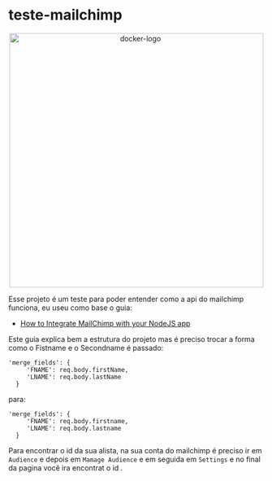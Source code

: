 # teste-mailchimp

<p align=center>
  <img width="500" src="https://www.vrsys.com.br/images/vrsys/blog-new/como-utilizar-o-mailchimp-para-e-mail-marketing-guia-basico-imagem-mailchimp.jpg" alt="docker-logo">
</p>


 Esse projeto é um teste para poder entender como a api do mailchimp funciona, eu useu como base o guia:
 - [How to Integrate MailChimp with your NodeJS app](https://www.codementor.io/@mattgoldspink/integrate-mailchimp-with-nodejs-app-du10854xp) 
 
 Este guia explica bem a estrutura do projeto mas é preciso trocar a forma como o Fistname e o Secondname é passado:
 
 ```
 'merge_fields': {
      'FNAME': req.body.firstName,
      'LNAME': req.body.lastName
   }
 ```
 
 para:
 
 ```
 'merge_fields': {
      'FNAME': req.body.firstname,
      'LNAME': req.body.lastname
   }
 ```
 
 Para encontrar o id da sua alista, na sua conta do mailchimp é preciso ir em  `Audience` e depois em `Mamage Audience` e em seguida em `Settings` e no final da pagina você ira encontrat o id .

